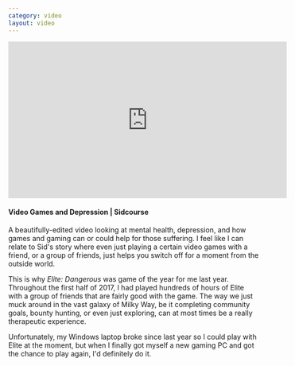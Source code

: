 ```yaml
---
category: video
layout: video
---
```


<iframe width="560" height="315" src="https://www.youtube-nocookie.com/embed/pIvcys_IPcQ" frameborder="0" allowfullscreen></iframe>

#### Video Games and Depression | Sidcourse

<!-- end -->

A beautifully-edited video looking at mental health, depression, and how games and gaming can or could help for those suffering. I feel like I can relate to Sid's story where even just playing a certain video games with a friend, or a group of friends, just helps you switch off for a moment from the outside world.

This is why _Elite: Dangerous_ was game of the year for me last year. Throughout the first half of 2017, I had played hundreds of hours of Elite with a group of friends that are fairly good with the game. The way we just muck around in the vast galaxy of Milky Way, be it completing community goals, bounty hunting, or even just exploring, can at most times be a really therapeutic experience.

Unfortunately, my Windows laptop broke since last year so I could play with Elite at the moment, but when I finally got myself a new gaming PC and got the chance to play again, I'd definitely do it.
